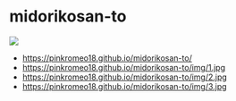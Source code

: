 # midorikosan-to
<img src="https://pinkromeo18.github.io/midorikosan-to/img/1.jpg">

- https://pinkromeo18.github.io/midorikosan-to/
- https://pinkromeo18.github.io/midorikosan-to/img/1.jpg
- https://pinkromeo18.github.io/midorikosan-to/img/2.jpg
- https://pinkromeo18.github.io/midorikosan-to/img/3.jpg
